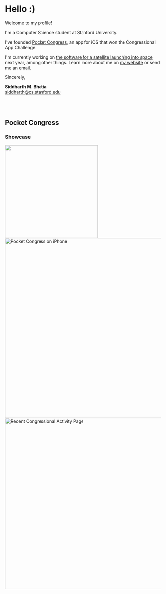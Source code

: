 # Hello :)

Welcome to my profile!

I'm a Computer Science student at Stanford University.

I've founded [Pocket Congress](https://sidmb.com/articles/pocket-congress), an app for iOS that won the Congressional App Challenge.

I'm currently working on [the software for a satellite launching into space](https://github.com/stanford-ssi/samwise-flight-software) next year, among other things. Learn more about me on [my website](https://sidmb.com) or send me an email.

Sincerely,

**Siddharth M. Bhatia**  
siddharth@cs.stanford.edu  

<br />
<br />


## Pocket Congress

### Showcase

<img src="https://pocketcongress.org/images/laurel.svg" width=300 />

<img src="https://github.com/user-attachments/assets/cef6c80f-c5f5-40c2-9e9a-4767cd81a2ee" height=579.38 alt="Pocket Congress on iPhone" />
<img src="https://github.com/user-attachments/assets/a9116ebd-535e-494d-a896-b87efdc71699" height=550.6240073768 alt="Recent Congressional Activity Page" />
